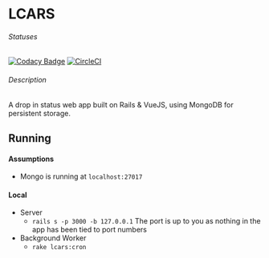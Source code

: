 # LCARS

###### Statuses
[![Codacy Badge](https://api.codacy.com/project/badge/Grade/dc1569435a214035ab232269fccc36e5)](https://www.codacy.com/app/martinlcalvert/LCARS?utm_source=github.com&utm_medium=referral&utm_content=martincalvert/LCARS&utm_campaign=badger)
[![CircleCI](https://circleci.com/gh/martincalvert/LCARS/tree/master.svg?style=svg)](https://circleci.com/gh/martincalvert/LCARS/tree/master)

###### Description
A drop in status web app built on Rails & VueJS, using MongoDB for persistent storage.

## Running

#### Assumptions
- Mongo is running at `localhost:27017`

#### Local
- Server
  - `rails s -p 3000 -b 127.0.0.1` The port is up to you as nothing in the app has been tied to port numbers
- Background Worker
  - `rake lcars:cron`
